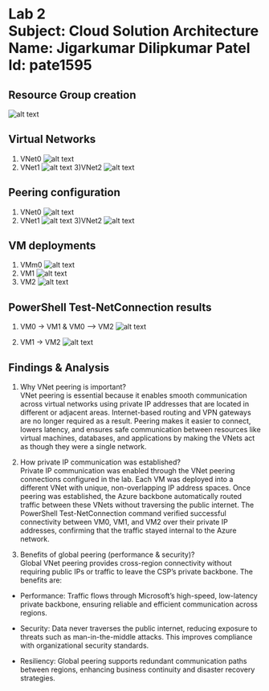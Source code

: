 # Lab 2 <br> Subject: Cloud Solution Architecture  <br> Name: Jigarkumar Dilipkumar Patel <br> Id: pate1595


## Resource Group creation
![alt text](1.png)

## Virtual Networks
1) VNet0
 ![alt text](2.png)
2) VNet1
     ![alt text](4.png)
3)VNet2
 ![alt text](6.png)


## Peering configuration 
1) VNet0
![alt text](3.png)
2) VNet1
    ![alt text](5.png) 
3)VNet2
![alt text](7.png) 



## VM deployments
1) VMm0
![alt text](8.png)
2) VM1
![alt text](9.png)
3) VM2
![alt text](10.png)


## PowerShell Test-NetConnection results
1) VM0 -> VM1 & VM0 --> VM2
![alt text](11.png)

2) VM1 -> VM2
![alt text](12.png)

## Findings & Analysis

1. Why VNet peering is important?<br>
VNet peering is essential because it enables smooth communication across virtual networks using private IP addresses that are located in different or adjacent areas. Internet-based routing and VPN gateways are no longer required as a result. Peering makes it easier to connect, lowers latency, and ensures safe communication between resources like virtual machines, databases, and applications by making the VNets act as though they were a single network.

2. How private IP communication was established? <br>
Private IP communication was enabled through the VNet peering connections configured in the lab. Each VM was deployed into a different VNet with unique, non-overlapping IP address spaces. Once peering was established, the Azure backbone automatically routed traffic between these VNets without traversing the public internet. The PowerShell Test-NetConnection command verified successful connectivity between VM0, VM1, and VM2 over their private IP addresses, confirming that the traffic stayed internal to the Azure network.

3. Benefits of global peering (performance & security)?<br>
Global VNet peering provides cross-region connectivity without requiring public IPs or traffic to leave the CSP’s private backbone. The benefits are:

- Performance: Traffic flows through Microsoft’s high-speed, low-latency private backbone, ensuring reliable and efficient communication across regions.

- Security: Data never traverses the public internet, reducing exposure to threats such as man-in-the-middle attacks. This improves compliance with organizational security standards.

- Resiliency: Global peering supports redundant communication paths between regions, enhancing business continuity and disaster recovery strategies.